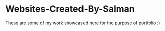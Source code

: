 # Websites-Created-By-Salman
These are some of my work showcased here for the purpose of portfolio :)
